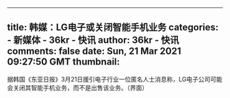 
---
title: 韩媒：LG电子或关闭智能手机业务
categories: 
    - 新媒体
    - 36kr - 快讯
author: 36kr - 快讯
comments: false
date: Sun, 21 Mar 2021 09:27:50 GMT
thumbnail: 
---

<div>   
据韩国《东亚日报》3月21日援引电子行业一位匿名人士消息称，LG电子公司可能会关闭其智能手机业务，而不是出售该业务。（界面）  
</div>
            